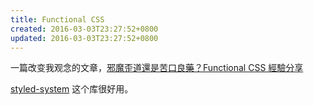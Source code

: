```yaml
---
title: Functional CSS
created: 2016-03-03T23:27:52+0800
updated: 2016-03-03T23:27:52+0800
---
```



一篇改变我观念的文章，[邪魔歪道還是苦口良藥？Functional CSS 經驗分享](https://blog.techbridge.cc/2019/01/26/functional-css/)

[styled-system](https://github.com/styled-system/styled-system) 这个库很好用。
